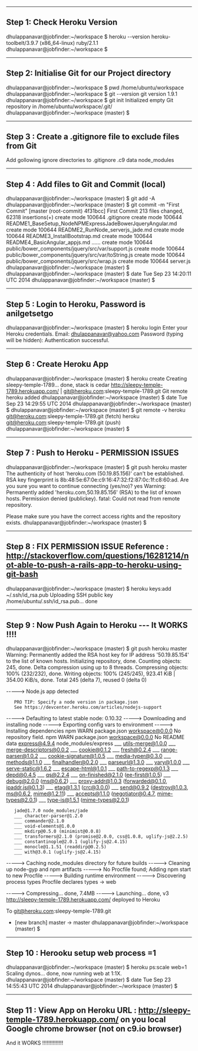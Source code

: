 ------------------------------------------
Step 1: Check Heroku Version 
---------------------------------------------
dhulappanavar@jobfinder:~/workspace $ heroku --version
heroku-toolbelt/3.9.7 (x86_64-linux) ruby/2.1.1
dhulappanavar@jobfinder:~/workspace $ 


--------------------------------------------
Step 2: Initialise Git for our Project directory
---------------------------------------------
dhulappanavar@jobfinder:~/workspace $ pwd
/home/ubuntu/workspace
dhulappanavar@jobfinder:~/workspace $ git --version
git version 1.9.1
dhulappanavar@jobfinder:~/workspace $ git init
Initialized empty Git repository in /home/ubuntu/workspace/.git/
dhulappanavar@jobfinder:~/workspace (master) $ 

---------------------------------------------
Step 3 : Create a .gitignore file to exclude files from Git
------------------------------------------------------------
Add gollowing ignore directories to .gitignore
.c9
data
node_modules

--------------------------------------------------
Step 4 : Add files to Git and Commit (local)
-------------------------------------------------
dhulappanavar@jobfinder:~/workspace (master) $ git add -A
dhulappanavar@jobfinder:~/workspace (master) $ git commit -m "First Commit"
[master (root-commit) 4f31bcc] First Commit
 213 files changed, 62318 insertions(+)
 create mode 100644 .gitignore
 create mode 100644 README1_BaseSetup_NodeNPMExpressJadeBowerJqueryAngular.md
 create mode 100644 README2_RunNode_serverjs_jade.md
 create mode 100644 README3_InstallBootstrap.md
 create mode 100644 README4_BasicAngular_appjs.md
 ......
 create mode 100644 public/bower_components/jquery/src/var/support.js
 create mode 100644 public/bower_components/jquery/src/var/toString.js
 create mode 100644 public/bower_components/jquery/src/wrap.js
 create mode 100644 server.js
dhulappanavar@jobfinder:~/workspace (master) $ 
dhulappanavar@jobfinder:~/workspace (master) $ date
Tue Sep 23 14:20:11 UTC 2014
dhulappanavar@jobfinder:~/workspace (master) $ 

-------------------------------------------
Step 5 : Login to Heroku, Password is anilgetsetgo
-------------------------------------------
dhulappanavar@jobfinder:~/workspace (master) $ heroku login
Enter your Heroku credentials.
Email: dhulappanavar@yahoo.com
Password (typing will be hidden): 
Authentication successful.

-------------------------------------------
Step 6 : Create Heroku App
--------------------------------------------
dhulappanavar@jobfinder:~/workspace (master) $ heroku create
Creating sleepy-temple-1789... done, stack is cedar
http://sleepy-temple-1789.herokuapp.com/ | git@heroku.com:sleepy-temple-1789.git
Git remote heroku added
dhulappanavar@jobfinder:~/workspace (master) $ date
Tue Sep 23 14:29:55 UTC 2014
dhulappanavar@jobfinder:~/workspace (master) $ 
dhulappanavar@jobfinder:~/workspace (master) $ git remote -v
heroku  git@heroku.com:sleepy-temple-1789.git (fetch)
heroku  git@heroku.com:sleepy-temple-1789.git (push)
dhulappanavar@jobfinder:~/workspace (master) $ 

---------------------------------------------------
Step 7 : Push to Heroku - PERMISSION ISSUES
---------------------------------------------------
dhulappanavar@jobfinder:~/workspace (master) $ git push heroku master
The authenticity of host 'heroku.com (50.19.85.156)' can't be established.
RSA key fingerprint is 8b:48:5e:67:0e:c9:16:47:32:f2:87:0c:1f:c8:60:ad.
Are you sure you want to continue connecting (yes/no)? yes
Warning: Permanently added 'heroku.com,50.19.85.156' (RSA) to the list of known hosts.
Permission denied (publickey).
fatal: Could not read from remote repository.

Please make sure you have the correct access rights
and the repository exists.
dhulappanavar@jobfinder:~/workspace (master) $


---------------------------------------------------
Step 8 : FIX PERMISSION ISSUE
Reference : http://stackoverflow.com/questions/16281214/not-able-to-push-a-rails-app-to-heroku-using-git-bash
---------------------------------------------------
dhulappanavar@jobfinder:~/workspace (master) $ heroku keys:add ~/.ssh/id_rsa.pub
Uploading SSH public key /home/ubuntu/.ssh/id_rsa.pub... done

----------------------------------------------------
Step 9 : Now Push Again to Heroku --- It WORKS !!!!
----------------------------------------------------

dhulappanavar@jobfinder:~/workspace (master) $ git push heroku master
Warning: Permanently added the RSA host key for IP address '50.19.85.154' to the list of known hosts.
Initializing repository, done.
Counting objects: 245, done.
Delta compression using up to 8 threads.
Compressing objects: 100% (232/232), done.
Writing objects: 100% (245/245), 923.41 KiB | 354.00 KiB/s, done.
Total 245 (delta 7), reused 0 (delta 0)

-----> Node.js app detected

       PRO TIP: Specify a node version in package.json
       See https://devcenter.heroku.com/articles/nodejs-support

-----> Defaulting to latest stable node: 0.10.32
-----> Downloading and installing node
-----> Exporting config vars to environment
-----> Installing dependencies
       npm WARN package.json workspace@0.0.0 No repository field.
       npm WARN package.json workspace@0.0.0 No README data
       express@4.9.4 node_modules/express
       ___ utils-merge@1.0.0
       ___ merge-descriptors@0.0.2
       ___ cookie@0.1.2
       ___ fresh@0.2.4
       ___ range-parser@1.0.2
       ___ cookie-signature@1.0.5
       ___ media-typer@0.3.0
       ___ methods@1.1.0
       ___ finalhandler@0.2.0
       ___ parseurl@1.3.0
       ___ vary@1.0.0
       ___ serve-static@1.6.2
       ___ escape-html@1.0.1
       ___ path-to-regexp@0.1.3
       ___ depd@0.4.5
       ___ qs@2.2.4
       ___ on-finished@2.1.0 (ee-first@1.0.5)
       ___ debug@2.0.0 (ms@0.6.2)
       ___ proxy-addr@1.0.3 (forwarded@0.1.0, ipaddr.js@0.1.3)
       ___ etag@1.3.1 (crc@3.0.0)
       ___ send@0.9.2 (destroy@1.0.3, ms@0.6.2, mime@1.2.11)
       ___ accepts@1.1.0 (negotiator@0.4.7, mime-types@2.0.1)
       ___ type-is@1.5.1 (mime-types@2.0.1)
       
       jade@1.7.0 node_modules/jade
       ___ character-parser@1.2.0
       ___ commander@2.1.0
       ___ void-elements@1.0.0
       ___ mkdirp@0.5.0 (minimist@0.0.8)
       ___ transformers@2.1.0 (promise@2.0.0, css@1.0.8, uglify-js@2.2.5)
       ___ constantinople@2.0.1 (uglify-js@2.4.15)
       ___ monocle@1.1.51 (readdirp@0.2.5)
       ___ with@3.0.1 (uglify-js@2.4.15)
-----> Caching node_modules directory for future builds
-----> Cleaning up node-gyp and npm artifacts
-----> No Procfile found; Adding npm start to new Procfile
-----> Building runtime environment
-----> Discovering process types
       Procfile declares types -> web

-----> Compressing... done, 7.4MB
-----> Launching... done, v3
       http://sleepy-temple-1789.herokuapp.com/ deployed to Heroku

To git@heroku.com:sleepy-temple-1789.git
 * [new branch]      master -> master
dhulappanavar@jobfinder:~/workspace (master) $ 


-----------------------------------------------------
Step 10 : Herooku setup web process =1
------------------------------------------------------
dhulappanavar@jobfinder:~/workspace (master) $ heroku ps:scale web=1
Scaling dynos... done, now running web at 1:1X.
dhulappanavar@jobfinder:~/workspace (master) $ date
Tue Sep 23 14:55:43 UTC 2014
dhulappanavar@jobfinder:~/workspace (master) $ 

-----------------------------------------------------------
Step 11 : View App on Heroku 
URL :  http://sleepy-temple-1789.herokuapp.com/ 
on you local Google chrome browser (not on c9.io browser)
-----------------------------------------------------
And it WORKS !!!!!!!!!!!!!!

